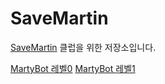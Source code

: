 # SaveMartin
[SaveMartin](https://www.chess.com/club/savemartin "savemartin") 클럽을 위한 저장소입니다.

[MartyBot 레벨0](https://urobot2011.github.io/SaveMartin/MartyBotL0/ "MartyBot 레벨0")
[MartyBot 레벨1](https://urobot2011.github.io/SaveMartin/MartyBot/ "MartyBot 레벨1")

